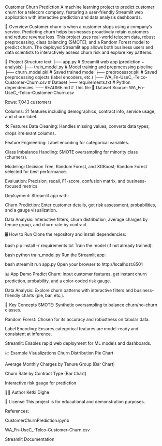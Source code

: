 Customer Churn Prediction
A machine learning project to predict customer churn for a telecom company, featuring a user-friendly Streamlit web application with interactive prediction and data analysis dashboards.

🚀 Overview
Customer churn is when a customer stops using a company’s service. Predicting churn helps businesses proactively retain customers and reduce revenue loss.
This project uses real-world telecom data, robust preprocessing, class balancing (SMOTE), and a Random Forest model to predict churn. The deployed Streamlit app allows both business users and data scientists to interactively assess churn risk and explore key patterns.

📂 Project Structure
text
├── app.py                 # Streamlit web app (prediction + analysis)
├── train_model.py         # Model training and preprocessing pipeline
├── churn_model.pkl        # Saved trained model
├── preprocessor.pkl       # Saved preprocessing objects (label encoders, etc.)
├── WA_Fn-UseC_-Telco-Customer-Churn.csv  # Dataset
├── requirements.txt       # Python dependencies
└── README.md              # This file
📝 Dataset
Source: WA_Fn-UseC_-Telco-Customer-Churn.csv

Rows: 7,043 customers

Columns: 21 features including demographics, contract info, service usage, and churn label.

🛠️ Features
Data Cleaning: Handles missing values, converts data types, drops irrelevant columns.

Feature Engineering: Label encoding for categorical variables.

Class Imbalance Handling: SMOTE oversampling for minority class (churners).

Modeling: Decision Tree, Random Forest, and XGBoost; Random Forest selected for best performance.

Evaluation: Precision, recall, F1-score, confusion matrix, and business-focused metrics.

Deployment: Streamlit app with:

Churn Prediction: Enter customer details, get risk assessment, probabilities, and a gauge visualization.

Data Analysis: Interactive filters, churn distribution, average charges by tenure group, and churn rate by contract.

🖥️ How to Run
Clone the repository and install dependencies:

bash
pip install -r requirements.txt
Train the model (if not already trained):

bash
python train_model.py
Run the Streamlit app:

bash
streamlit run app.py
Open your browser to http://localhost:8501

📊 App Demo
Predict Churn:
Input customer features, get instant churn prediction, probability, and a color-coded risk gauge.

Data Analysis:
Explore churn patterns with interactive filters and business-friendly charts (pie, bar, etc.).

🔑 Key Concepts
SMOTE: Synthetic oversampling to balance churn/no-churn classes.

Random Forest: Chosen for its accuracy and robustness on tabular data.

Label Encoding: Ensures categorical features are model-ready and consistent at inference.

Streamlit: Enables rapid web deployment for ML models and dashboards.

📈 Example Visualizations
Churn Distribution Pie Chart

Average Monthly Charges by Tenure Group (Bar Chart)

Churn Rate by Contract Type (Bar Chart)

Interactive risk gauge for prediction

🧑‍💻 Author
Ketki Dighe

📄 License
This project is for educational and demonstration purposes.

References:

CustomerChurnPrediction.ipynb

WA_Fn-UseC_-Telco-Customer-Churn.csv

Streamlit Documentation
